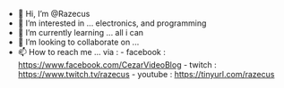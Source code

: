 - 👋 Hi, I’m @Razecus
- 👀 I’m interested in ... electronics, and programming
- 🌱 I’m currently learning ... all i can
- 💞️ I’m looking to collaborate on ... 
- 📫 How to reach me ... via : 
                            - facebook : https://www.facebook.com/CezarVideoBlog 
                            - twitch : https://www.twitch.tv/razecus
                            - youtube : https://tinyurl.com/razecus
<!---
Razecus/Razecus is a ✨ special ✨ repository because its `README.md` (this file) appears on your GitHub profile.
You can click the Preview link to take a look at your changes.
--->
